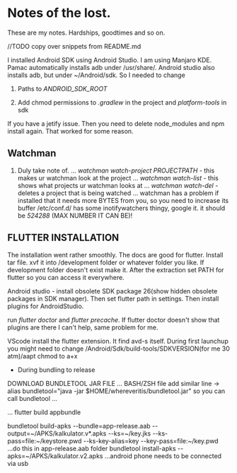 # Notes of the lost.
These are my notes. Hardships, goodtimes and so on.

//TODO copy over snippets from README.md

I installed Android SDK using Android Studio. I am using Manjaro KDE. Pamac automatically installs adb under /usr/share/. Android studio also installs adb, but under ~/Android/sdk. So I needed to change 

1. Paths to *ANDROID_SDK_ROOT*

2. Add chmod permissions to *.gradlew* in the project and *platform-tools* in sdk

If you have a jetify issue. Then you need to delete node_modules and npm install again. That worked for some reason.

## Watchman

1. Duly take note of.
... *watchman watch-project PROJECTPATH* - this makes ur watchman look at the project
... *watchman watch-list* - this shows what projects ur watchman looks at
... *watchman watch-del* - deletes a project that is being watched
... watchman has a problem if installed that it needs more BYTES from you, so you need to increase its buffer /etc/conf.d/ has some inotifywatchers thingy, google it. it should be *524288* (MAX NUMBER IT CAN BE)!

## FLUTTER INSTALLATION

The installation went rather smoothly. The docs are good for flutter. Install tar file. xvf it into /development folder or whatever folder you like. If development folder doesn't exist make it. After the extraction set PATH for flutter so you can access it everywhere.

Android studio - install obsolete SDK package 26(show hidden obsolete packages in SDK manager). Then set flutter path in settings. Then install plugins for AndroidStudio.

run *flutter doctor* and *flutter precache*. If flutter doctor doesn't show that plugins are there I can't help, same problem for me. 

VScode install the flutter extension. It find avd-s itself. During first launchup you might need to change /Android/Sdk/build-tools/SDKVERSION(for me 30 atm)/aapt chmod to a+x

- During bundling to release

DOWNLOAD BUNDLETOOL JAR FILE
... BASH/ZSH file add similar line -> alias bundletool="java -jar $HOME/whereveritis/bundletool.jar" so you can call bundletool ...

... flutter build appbundle

bundletool build-apks --bundle=app-release.aab --output=~/APKS/kalkulator.v*.apks --ks=~/key.jks --ks-pass=file:~/keystore.pwd --ks-key-alias=key --key-pass=file:~/key.pwd 
...do this in app-release.aab folder
bundletool install-apks --apks=~/APKS/kalkulator.v2.apks
...android phone needs to be connected via usb
